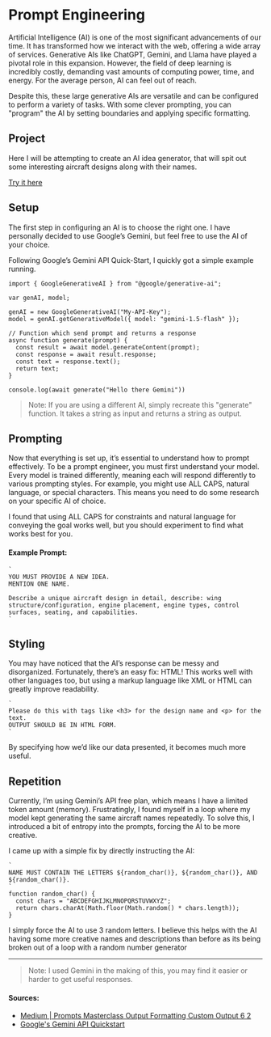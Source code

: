 # Prompt Engineering

Artificial Intelligence (AI) is one of the most significant advancements of our time. It has transformed how we interact with the web, offering a wide array of services. Generative AIs like ChatGPT, Gemini, and Llama have played a pivotal role in this expansion. However, the field of deep learning is incredibly costly, demanding vast amounts of computing power, time, and energy. For the average person, AI can feel out of reach.

Despite this, these large generative AIs are versatile and can be configured to perform a variety of tasks. With some clever prompting, you can "program" the AI by setting boundaries and applying specific formatting.

## Project

Here I will be attempting to create an AI idea generator, that will spit out some interesting aircraft designs along with their names.

[Try it here](https://larmbs.github.io/idea_generator/)

## Setup

The first step in configuring an AI is to choose the right one. I have personally decided to use Google’s Gemini, but feel free to use the AI of your choice.

Following Google’s Gemini API Quick-Start, I quickly got a simple example running.

```JS
import { GoogleGenerativeAI } from "@google/generative-ai";

var genAI, model;

genAI = new GoogleGenerativeAI("My-API-Key");
model = genAI.getGenerativeModel({ model: "gemini-1.5-flash" });

// Function which send prompt and returns a response
async function generate(prompt) {
  const result = await model.generateContent(prompt);
  const response = await result.response;
  const text = response.text();
  return text;
}

console.log(await generate("Hello there Gemini"))
```

> Note: If you are using a different AI, simply recreate this "generate" function. It takes a string as input and returns a string as output.

## Prompting

Now that everything is set up, it’s essential to understand how to prompt effectively. To be a prompt engineer, you must first understand your model. Every model is trained differently, meaning each will respond differently to various prompting styles. For example, you might use ALL CAPS, natural language, or special characters. This means you need to do some research on your specific AI of choice.

I found that using ALL CAPS for constraints and natural language for conveying the goal works well, but you should experiment to find what works best for you.

#### Example Prompt:

```JS
`
YOU MUST PROVIDE A NEW IDEA.
MENTION ONE NAME.

Describe a unique aircraft design in detail, describe: wing structure/configuration, engine placement, engine types, control surfaces, seating, and capabilities.
`
```

## Styling

You may have noticed that the AI’s response can be messy and disorganized. Fortunately, there’s an easy fix: HTML! This works well with other languages too, but using a markup language like XML or HTML can greatly improve readability.

```JS
`
Please do this with tags like <h3> for the design name and <p> for the text.
OUTPUT SHOULD BE IN HTML FORM.
`
```

By specifying how we’d like our data presented, it becomes much more useful.

## Repetition

Currently, I’m using Gemini’s API free plan, which means I have a limited token amount (memory). Frustratingly, I found myself in a loop where my model kept generating the same aircraft names repeatedly. To solve this, I introduced a bit of entropy into the prompts, forcing the AI to be more creative.

I came up with a simple fix by directly instructing the AI:

```JS
`
NAME MUST CONTAIN THE LETTERS ${random_char()}, ${random_char()}, AND ${random_char()}.
`
function random_char() {
  const chars = "ABCDEFGHIJKLMNOPQRSTUVWXYZ";
  return chars.charAt(Math.floor(Math.random() * chars.length));
}
```

I simply force the AI to use 3 random letters. I believe this helps with the AI having some more creative names and descriptions than before as its being broken out of a loop with a random number generator

---

> Note: I used Gemini in the making of this, you may find it easier or harder to get useful responses.

#### Sources:

- [Medium | Prompts Masterclass Output Formatting Custom Output 6 2](https://pub.aimind.so/prompts-masterclass-output-formatting-custom-output-6-256bb3b0d14e)
- [Google's Gemini API Quickstart](https://ai.google.dev/gemini-api/docs/quickstart?lang=web)
